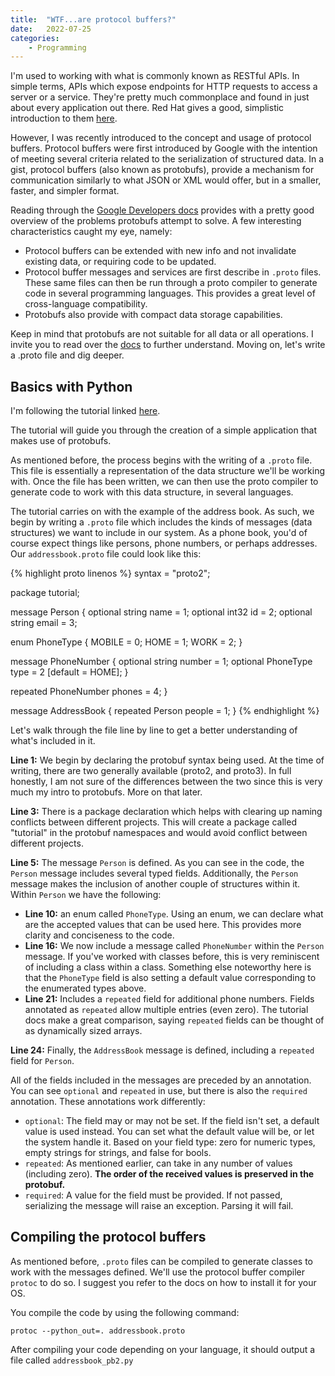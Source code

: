 ```yaml
---
title:  "WTF...are protocol buffers?"
date:   2022-07-25
categories: 
    - Programming
---
```


I'm used to working with what is commonly known as RESTful APIs. In simple terms, APIs which expose endpoints for HTTP requests to access a server or a service. They're pretty much commonplace and found in just about every application out there. Red Hat gives a good, simplistic introduction to them [here](https://www.redhat.com/en/topics/api/what-is-a-rest-api).

However, I was recently introduced to the concept and usage of protocol buffers. Protocol buffers were first introduced by Google with the intention of meeting several criteria related to the serialization of structured data. In a gist, protocol buffers (also known as protobufs), provide a mechanism for communication similarly to what JSON or XML would offer, but in a smaller, faster, and simpler format.

Reading through the [Google Developers docs](https://developers.google.com/protocol-buffers/docs/overview) provides with a pretty good overview of the problems protobufs attempt to solve. A few interesting characteristics caught my eye, namely:
- Protocol buffers can be extended with new info and not invalidate existing data, or requiring code to be updated.
- Protocol buffer messages and services are first describe in `.proto` files. These same files can then be run through a proto compiler to generate code in several programming languages. This provides a great level of cross-language compatibility. 
- Protobufs also provide with compact data storage capabilities.

Keep in mind that protobufs are not suitable for all data or all operations. I invite you to read over the [docs](https://developers.google.com/protocol-buffers/docs/overview) to further understand. Moving on, let's write a .proto file and dig deeper.

## Basics with Python

I'm following the tutorial linked [here](https://developers.google.com/protocol-buffers/docs/pythontutorial).

The tutorial will guide you through the creation of a simple application that makes use of protobufs. 

As mentioned before, the process begins with the writing of a `.proto` file. This file is essentially a representation of the data structure we'll be working with. Once the file has been written, we can then use the proto compiler to generate code to work with this data structure, in several languages.

The tutorial carries on with the example of the address book. As such, we begin by writing a `.proto` file which includes the kinds of messages (data structures) we want to include in our system. As a phone book, you'd of course expect things like persons, phone numbers, or perhaps addresses. Our `addressbook.proto` file could look like this:

{% highlight proto linenos %}
syntax = "proto2";

package tutorial;

message Person {
  optional string name = 1;
  optional int32 id = 2;
  optional string email = 3;

  enum PhoneType {
    MOBILE = 0;
    HOME = 1;
    WORK = 2;
  }

  message PhoneNumber {
    optional string number = 1;
    optional PhoneType type = 2 [default = HOME];
  }

  repeated PhoneNumber phones = 4;
}

message AddressBook {
  repeated Person people = 1;
}
{% endhighlight %}

Let's walk through the file line by line to get a better understanding of what's included in it.

**Line 1:** We begin by declaring the protobuf syntax being used. At the time of writing, there are two generally available (proto2, and proto3). In full honestly, I am not sure of the differences between the two since this is very much my intro to protobufs. More on that later.

**Line 3:** There is a package declaration which helps with clearing up naming conflicts between different projects. This will create a package called "tutorial" in the protobuf namespaces and would avoid conflict between different projects.

**Line 5:** The message `Person` is defined. As you can see in the code, the `Person` message includes several typed fields. Additionally, the `Person` message makes the inclusion of another couple of structures within it. Within `Person` we have the following:
- **Line 10:** an enum called `PhoneType`. Using an enum, we can declare what are the accepted values that can be used here. This provides more clarity and conciseness to the code.
- **Line 16:** We now include a message called `PhoneNumber` within the `Person` message. If you've worked with classes before, this is very reminiscent of including a class within a class. Something else noteworthy here is that the `PhoneType` field is also setting a default value corresponding to the enumerated types above.
- **Line 21:** Includes a `repeated` field for additional phone numbers. Fields annotated as `repeated` allow multiple entries (even zero). The tutorial docs make a great comparison, saying `repeated` fields can be thought of as dynamically sized arrays.

**Line 24:** Finally, the `AddressBook` message is defined, including a `repeated` field for `Person`.

All of the fields included in the messages are preceded by an annotation. You can see `optional` and `repeated` in use, but there is also the `required` annotation. These annotations work differently:
- `optional`: The field may or may not be set. If the field isn't set, a default value is used instead. You can set what the default value will be, or let the system handle it. Based on your field type: zero for numeric types, empty strings for strings, and false for bools.
- `repeated`: As mentioned earlier, can take in any number of values (including zero). **The order of the received values is preserved in the protobuf.** 
- `required`: A value for the field must be provided. If not passed, serializing the message will raise an exception. Parsing it will fail.

## Compiling the protocol buffers

As mentioned before, `.proto` files can be compiled to generate classes to work with the messages defined. We'll use the protocol buffer compiler `protoc` to do so. I suggest you refer to the docs on how to install it for your OS.

You compile the code by using the following command:

```shell
protoc --python_out=. addressbook.proto
```

After compiling your code depending on your language, it should output a file called `addressbook_pb2.py`
